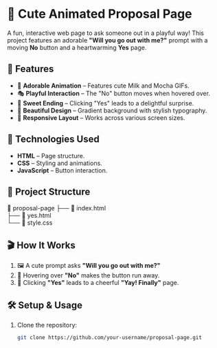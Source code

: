 # 💖 Cute Animated Proposal Page

A fun, interactive web page to ask someone out in a playful way! This project features an adorable **"Will you go out with me?"** prompt with a moving **No** button and a heartwarming **Yes** page.


## 🌟 Features

- 🥰 **Adorable Animation** – Features cute Milk and Mocha GIFs.
- 🎭 **Playful Interaction** – The "No" button moves when hovered over.
- 💖 **Sweet Ending** – Clicking "Yes" leads to a delightful surprise.
- 🎨 **Beautiful Design** – Gradient background with stylish typography.
- 📱 **Responsive Layout** – Works across various screen sizes.


## 🚀 Technologies Used

- **HTML** – Page structure.
- **CSS** – Styling and animations.
- **JavaScript** – Button interaction.

## 📂 Project Structure

📁 proposal-page 
├── 📄 index.html  
├── 📄 yes.html  
└── 🎨 style.css 


## 🎬 How It Works

1. 🖼️ A cute prompt asks **"Will you go out with me?"**  
2. 🤭 Hovering over **"No"** makes the button run away.  
3. 🥳 Clicking **"Yes"** leads to a cheerful **"Yay! Finally"** page.  

## 🛠️ Setup & Usage

1. Clone the repository:
   ```sh
   git clone https://github.com/your-username/proposal-page.git
